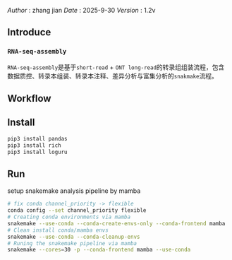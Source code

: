 *Author*  : zhang jian
*Date*    : 2025-9-30
*Version* : 1.2v
## Introduce
### `RNA-seq-assembly`
`RNA-seq-assembly`是基于`short-read` + `ONT long-read`的转录组组装流程，包含数据质控、转录本组装、转录本注释、差异分析与富集分析的`snakmake`流程。
## Workflow


## Install
```bash
pip3 install pandas
pip3 install rich
pip3 install loguru
```

## Run
setup snakemake analysis pipeline by mamba
```bash
# fix conda channel_priority -> flexible
conda config --set channel_priority flexible
# Creating conda environments via mamba
snakemake --use-conda --conda-create-envs-only --conda-frontend mamba
# Clean install conda/mamba envs
snakemake --use-conda --conda-cleanup-envs
# Runing the snakemake pipeline via mamba
snakemake --cores=30 -p --conda-frontend mamba --use-conda
```